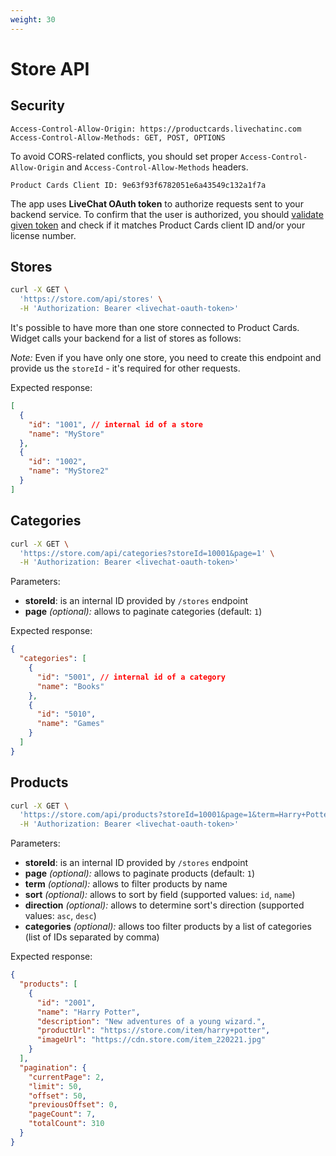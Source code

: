 ```yaml
---
weight: 30
---
```


# Store API

## Security

```
Access-Control-Allow-Origin: https://productcards.livechatinc.com
Access-Control-Allow-Methods: GET, POST, OPTIONS
```

To avoid CORS-related conflicts, you should set proper `Access-Control-Allow-Origin` and `Access-Control-Allow-Methods` headers.

```
Product Cards Client ID: 9e63f93f6782051e6a43549c132a1f7a
```

The app uses **LiveChat OAuth token** to authorize requests sent to your backend service. To confirm that the user is authorized, you should [validate given token](../authorization/#validating-the-access-token) and check if it matches Product Cards client ID and/or your license number.

## Stores

```bash
curl -X GET \
  'https://store.com/api/stores' \
  -H 'Authorization: Bearer <livechat-oauth-token>'
```

It's possible to have more than one store connected to Product Cards. Widget calls your backend for a list of stores as follows:

*Note:* Even if you have only one store, you need to create this endpoint and provide us the `storeId` - it's required for other requests.

Expected response:

```json
[
  {
    "id": "1001", // internal id of a store
    "name": "MyStore"
  },
  {
    "id": "1002",
    "name": "MyStore2"
  }
]
``` 

## Categories

```bash
curl -X GET \
  'https://store.com/api/categories?storeId=10001&page=1' \
  -H 'Authorization: Bearer <livechat-oauth-token>'
```

Parameters:

- **storeId**: is an internal ID provided by `/stores` endpoint
- **page** *(optional):* allows to paginate categories (default: `1`)

Expected response:

```json
{
  "categories": [
    {
      "id": "5001", // internal id of a category
      "name": "Books"
    },
    {
      "id": "5010",
      "name": "Games"
    }
  ]
}
```

## Products

```bash
curl -X GET \
  'https://store.com/api/products?storeId=10001&page=1&term=Harry+Potter&sort=name&direction=asc&categories=5001%2C5010' \
  -H 'Authorization: Bearer <livechat-oauth-token>'
```

Parameters:

- **storeId**: is an internal ID provided by `/stores` endpoint
- **page** *(optional):* allows to paginate products (default: `1`)
- **term** *(optional):* allows to filter products by name
- **sort** *(optional):* allows to sort by field (supported values: `id`, `name`)
- **direction** *(optional):* allows to determine sort's direction (supported values: `asc`, `desc`)
- **categories** *(optional):* allows too filter products by a list of categories (list of IDs separated by comma)

Expected response:

```json
{
  "products": [
    {
      "id": "2001",
      "name": "Harry Potter",
      "description": "New adventures of a young wizard.",
      "productUrl": "https://store.com/item/harry+potter",
      "imageUrl": "https://cdn.store.com/item_220221.jpg"
    }
  ],
  "pagination": {
    "currentPage": 2,
    "limit": 50,
    "offset": 50,
    "previousOffset": 0,
    "pageCount": 7,
    "totalCount": 310
  }
}
```
